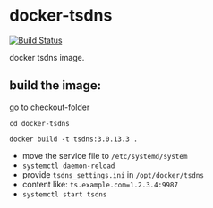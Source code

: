 # docker-tsdns
[![Build Status](https://drone.finke.io/api/badges/sfinke/docker-tsdns/status.svg)](https://drone.finke.io/sfinke/docker-tsdns)

docker tsdns image.

## build the image:
go to checkout-folder

`cd docker-tsdns`

`docker build -t tsdns:3.0.13.3 .`

* move the service file to `/etc/systemd/system`
* `systemctl daemon-reload`
* provide `tsdns_settings.ini` in `/opt/docker/tsdns`
 * content like: `ts.example.com=1.2.3.4:9987`
* `systemctl start tsdns`
